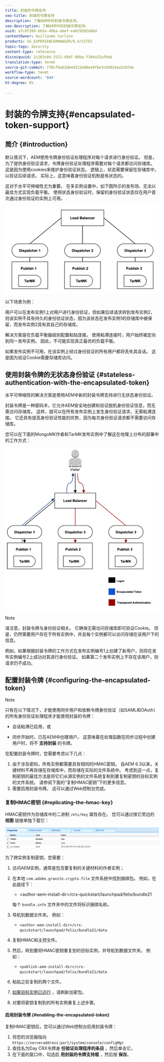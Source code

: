```yaml
---
title: 封装的令牌支持
seo-title: 封装的令牌支持
description: 了解AEM中的封装令牌支持。
seo-description: 了解AEM中的封装令牌支持。
uuid: a7c6f269-bb5a-49ba-abef-ea029202ab6d
contentOwner: Guillaume Carlino
products: SG_EXPERIENCEMANAGER/6.4/SITES
topic-tags: Security
content-type: reference
discoiquuid: 2c263c0d-2521-49df-88ba-f304a25af8ab
translation-type: tm+mt
source-git-commit: 770cf9a616b44312e80ee9fbe3cb8924aa5297de
workflow-type: tm+mt
source-wordcount: '844'
ht-degree: 0%

---
```



# 封装的令牌支持{#encapsulated-token-support}

## 简介 {#introduction}

默认情况下，AEM使用令牌身份验证处理程序对每个请求进行身份验证。 但是，为了提供身份验证请求，令牌身份验证处理程序需要对每个请求都访问存储库。 这是因为使用cookies来维护身份验证状态。 逻辑上，状态需要保留在存储库中，以验证后续请求。 实际上，这意味着身份验证机制是有状态的。

这对于水平可伸缩性尤为重要。 在多实例设置中，如下图所示的发布场，无法以最佳方式实现负载平衡。 使用状态身份验证时，保留的身份验证状态仅在用户首次通过身份验证的实例上可用。

![chlimage_1-33](assets/chlimage_1-33.png)

以下场景为例：

用户可以在发布实例1上对用户进行身份验证，但如果后续请求转到发布实例2，则该实例不具有持久的身份验证状态，因为该状态在发布实例1的存储库中被保留，而发布实例2具有其自己的存储库。

解决方案是在负载平衡器级别配置粘贴连接。 使用粘滞连接时，用户始终被定向到同一发布实例。 因此，不可能实现真正最优的负载平衡。

如果发布实例不可用，在该实例上经过身份验证的所有用户都将丢失其会话。 这是因为验证Cookie需要存储库访问。

## 使用封装令牌的无状态身份验证 {#stateless-authentication-with-the-encapsulated-token}

水平可伸缩性的解决方案是使用AEM中新的封装令牌支持进行无状态身份验证。

封装令牌是一种密码术，它允许AEM安全地创建和验证脱机身份验证信息，而无需访问存储库。 这样，就可以在所有发布实例上发生身份验证请求，无需粘滞连接。 它还具有提高身份验证性能的优势，因为每次身份验证请求都不需要访问存储库。

您可以在下面的MongoMK作者和TarMK发布实例中了解这在地理上分布的部署中的工作方式：

![chlimage_1-34](assets/chlimage_1-34.png)

>[!NOTE]
>
>请注意，封装令牌与身份验证相关。 它确保无需访问存储库即可验证Cookie。 但是，仍然需要用户存在于所有实例中，并且每个实例都可以访问存储在该用户下的信息。
>
>例如，如果根据封装令牌的工作方式在发布实例编号1上创建了新用户，则将在发布实例编号2上成功对其进行身份验证。 如果第二个发布实例上不存在该用户，则请求仍不成功。


## 配置封装令牌 {#configuring-the-encapsulated-token}

>[!NOTE]
>只有在以下情况下，才能使用同步用户和依赖令牌身份验证（如SAML和OAuth）的所有身份验证处理程序才能使用封装的令牌：
>
>* 会话粘滞已启用，或
   >
   >
* 同步开始时，已在AEM中创建用户。 这意味着在处理函数在同步过程中创建用户时，将不 **支持封装** 的令牌。


在配置封装令牌时，您需要考虑以下几点：

1. 由于涉及密码，所有实例都需要具有相同的HMAC密钥。 自AEM 6.3以来，关键材料不再存储在存储库中，而存储在实际的文件系统中。 考虑到这一点，复制密钥的最佳方法是将它们从源实例的文件系统复制到要复制密钥的目标实例的文件系统。 请参阅下面的“复制HMAC密钥”下的更多信息。
1. 需要启用封装令牌。 这可以通过Web控制台完成。

### 复制HMAC密钥 {#replicating-the-hmac-key}

HMAC密钥作为存储库中的二进制 `/etc/key` 属性存在。 您可以通过按它旁边的 **视图** 链接单独下载它：

![chlimage_1-35](assets/chlimage_1-35.png)

为了跨实例复制密钥，您需要：

1. 访问AEM实例，通常是包含要复制的关键材料的作者实例；
1. 在本地 `com.adobe.granite.crypto.file` 文件系统中找到捆绑包。 例如，在此路径下：

   * &lt;author-aem-install-dir>/crx-quickstart/launchpad/felix/bundle21

   每个 `bundle.info` 文件夹中的文件将标识捆绑名称。

1. 导航到数据文件夹。 例如：

   * `<author-aem-install-dir>/crx-quickstart/launchpad/felix/bundle21/data`

1. 复制HMAC和主控文件。
1. 然后，转到要将HMAC密钥重复到的目标实例，并导航到数据文件夹。 例如：

   * `<publish-aem-install-dir>/crx-quickstart/launchpad/felix/bundle21/data`

1. 粘贴之前复制的两个文件。
1. [如果目标实例已运行](/help/communities/deploy-communities.md#refresh-the-granite-crypto-bundle) ，请刷新加密包。

1. 对要将密钥复制到的所有实例重复上述步骤。

#### 启用封装令牌 {#enabling-the-encapsulated-token}

复制HMAC密钥后，您可以通过Web控制台启用封装令牌：

1. 将您的浏览器指向 `https://serveraddress:port/system/console/configMgr`
1. 查找名为Day CRX令牌身 **份验证处理程序的条目** ，然后单击它。
1. 在下面的窗口中，勾选启 **用封装的令牌支持框** ，然后按 **保存**。

